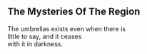 The Mysteries Of The Region
---------------------------
The umbrellas exists even when there is  
little to say, and it ceases  
with it in darkness.  
